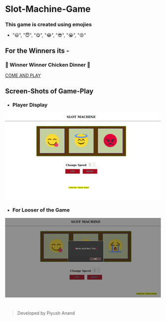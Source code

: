 # Slot-Machine-Game

### This game is created using emojies 
*  "😃", "😇", "😋", "😂", "😎", "😭", "😡"

## For the Winners its - 
### 🐔 Winner Winner Chicken Dinner 🐔

[COME AND PLAY](https://app.netlify.com/sites/ecstatic-mcnulty-369c32/overview)

## Screen-Shots of Game-Play
- ### Player Display
![alt text](./ss/1.png)

- ### For Looser of the Game
![alt text](./ss/4.png)


# 

> Developed by Piyush Anand